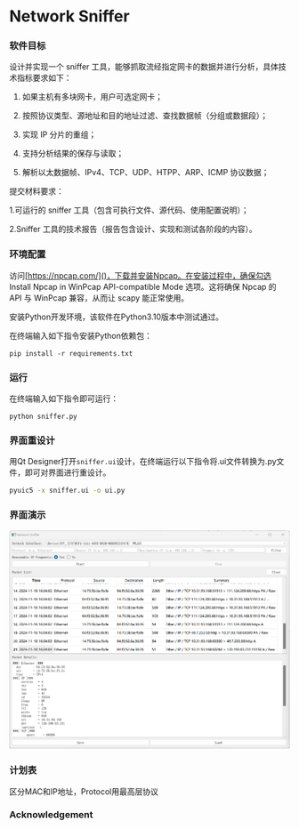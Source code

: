 # Network Sniffer

### 软件目标

设计并实现一个 sniffer 工具，能够抓取流经指定网卡的数据并进行分析，具体技术指标要求如下：

1. 如果主机有多块网卡，用户可选定网卡；

2. 按照协议类型、源地址和目的地址过滤、查找数据帧（分组或数据段）；

3. 实现 IP 分片的重组；

4. 支持分析结果的保存与读取；

5. 解析以太数据帧、IPv4、TCP、UDP、HTPP、ARP、ICMP 协议数据；

提交材料要求：

1.可运行的 sniffer 工具（包含可执行文件、源代码、使用配置说明）；

2.Sniffer 工具的技术报告（报告包含设计、实现和测试各阶段的内容）。

### 环境配置

访问[https://npcap.com/]()，下载并安装Npcap。在安装过程中，确保勾选 Install Npcap in WinPcap API-compatible Mode 选项。这将确保 Npcap 的 API 与 WinPcap 兼容，从而让 scapy 能正常使用。

安装Python开发环境，该软件在Python3.10版本中测试通过。

在终端输入如下指令安装Python依赖包：

```shell
pip install -r requirements.txt
```

### 运行

在终端输入如下指令即可运行：

```shell
python sniffer.py
```

### 界面重设计

用Qt Designer打开`sniffer.ui`设计，在终端运行以下指令将.ui文件转换为.py文件，即可对界面进行重设计。

```bash
pyuic5 -x sniffer.ui -o ui.py
```

### 界面演示

<img src="./assets/sniffer.png"/>

### 计划表

区分MAC和IP地址，Protocol用最高层协议

### Acknowledgement